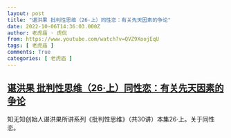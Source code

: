 ```yaml
---
layout: post
title: "谌洪果 批判性思维（26·上）同性恋：有关先天因素的争论"
date: 2022-10-06T14:36:03.000Z
author: 老虎庙 · 虎侃
from: https://www.youtube.com/watch?v=QVZ9XoojEqU
tags: [ 老虎庙 ]
comments: True
categories: [ 老虎庙 ]
---
```

<!--1665066963000-->
[谌洪果 批判性思维（26·上）同性恋：有关先天因素的争论](https://www.youtube.com/watch?v=QVZ9XoojEqU)
------

<div>
知无知创始人谌洪果所讲系列《批判性思维》（共30讲）本集26·上。关于同性恋。
</div>
